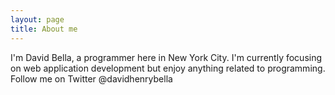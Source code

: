 ```yaml
---
layout: page
title: About me 
---
```


I'm David Bella, a programmer here in New York City. I'm currently focusing on web application development but enjoy anything related to programming. Follow me on Twitter @davidhenrybella
